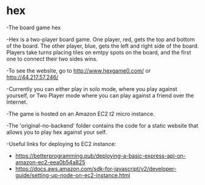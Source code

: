 # hex
-The board game hex

-Hex is a two-player board game. One player, red, gets the top and bottom of the board. The other player, blue, gets the left and right side of the board. 
Players take turns placing tiles on emtpy spots on the board, and the first one to connect their two sides wins. 

-To see the website, go to http://www.hexgame0.com/ or http://44.217.57.246/

-Currently you can either play in solo mode, where you play against yourself, or Two Player mode where you can play against a friend over the Internet.

-The game is hosted on an Amazon EC2 t2 micro instance.

-The 'original-no-backend' folder contains the code for a static website that allows you to play hex against your self. 

-Useful links for deploying to EC2 instance: 

  * https://betterprogramming.pub/deploying-a-basic-express-api-on-amazon-ec2-eea0b54a825
  * https://docs.aws.amazon.com/sdk-for-javascript/v2/developer-guide/setting-up-node-on-ec2-instance.html

